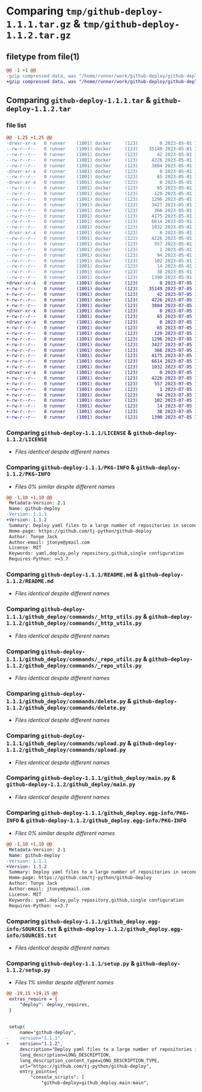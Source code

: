 # Comparing `tmp/github-deploy-1.1.1.tar.gz` & `tmp/github-deploy-1.1.2.tar.gz`

## filetype from file(1)

```diff
@@ -1 +1 @@
-gzip compressed data, was "/home/runner/work/github-deploy/github-deploy/dist/.tmp-u1p_6mtn/github-deploy-1.1.1.tar", last modified: Mon May  1 17:26:57 2023, max compression
+gzip compressed data, was "/home/runner/work/github-deploy/github-deploy/dist/.tmp-lft7evpl/github-deploy-1.1.2.tar", last modified: Wed Jul  5 18:08:59 2023, max compression
```

## Comparing `github-deploy-1.1.1.tar` & `github-deploy-1.1.2.tar`

### file list

```diff
@@ -1,25 +1,25 @@
-drwxr-xr-x   0 runner    (1001) docker     (123)        0 2023-05-01 17:26:57.000000 github-deploy-1.1.1/
--rw-r--r--   0 runner    (1001) docker     (123)    35149 2023-05-01 17:26:16.000000 github-deploy-1.1.1/LICENSE
--rw-r--r--   0 runner    (1001) docker     (123)       42 2023-05-01 17:26:16.000000 github-deploy-1.1.1/MANIFEST.in
--rw-r--r--   0 runner    (1001) docker     (123)     4226 2023-05-01 17:26:57.000000 github-deploy-1.1.1/PKG-INFO
--rw-r--r--   0 runner    (1001) docker     (123)     3804 2023-05-01 17:26:16.000000 github-deploy-1.1.1/README.md
-drwxr-xr-x   0 runner    (1001) docker     (123)        0 2023-05-01 17:26:57.000000 github-deploy-1.1.1/github_deploy/
--rw-r--r--   0 runner    (1001) docker     (123)       65 2023-05-01 17:26:16.000000 github-deploy-1.1.1/github_deploy/__init__.py
-drwxr-xr-x   0 runner    (1001) docker     (123)        0 2023-05-01 17:26:57.000000 github-deploy-1.1.1/github_deploy/commands/
--rw-r--r--   0 runner    (1001) docker     (123)       65 2023-05-01 17:26:16.000000 github-deploy-1.1.1/github_deploy/commands/__init__.py
--rw-r--r--   0 runner    (1001) docker     (123)      129 2023-05-01 17:26:16.000000 github-deploy-1.1.1/github_deploy/commands/_constants.py
--rw-r--r--   0 runner    (1001) docker     (123)     1296 2023-05-01 17:26:16.000000 github-deploy-1.1.1/github_deploy/commands/_http_utils.py
--rw-r--r--   0 runner    (1001) docker     (123)     3427 2023-05-01 17:26:16.000000 github-deploy-1.1.1/github_deploy/commands/_repo_utils.py
--rw-r--r--   0 runner    (1001) docker     (123)      366 2023-05-01 17:26:16.000000 github-deploy-1.1.1/github_deploy/commands/_utils.py
--rw-r--r--   0 runner    (1001) docker     (123)     4175 2023-05-01 17:26:16.000000 github-deploy-1.1.1/github_deploy/commands/delete.py
--rw-r--r--   0 runner    (1001) docker     (123)     6614 2023-05-01 17:26:16.000000 github-deploy-1.1.1/github_deploy/commands/upload.py
--rw-r--r--   0 runner    (1001) docker     (123)     1032 2023-05-01 17:26:16.000000 github-deploy-1.1.1/github_deploy/main.py
-drwxr-xr-x   0 runner    (1001) docker     (123)        0 2023-05-01 17:26:57.000000 github-deploy-1.1.1/github_deploy.egg-info/
--rw-r--r--   0 runner    (1001) docker     (123)     4226 2023-05-01 17:26:57.000000 github-deploy-1.1.1/github_deploy.egg-info/PKG-INFO
--rw-r--r--   0 runner    (1001) docker     (123)      557 2023-05-01 17:26:57.000000 github-deploy-1.1.1/github_deploy.egg-info/SOURCES.txt
--rw-r--r--   0 runner    (1001) docker     (123)        1 2023-05-01 17:26:57.000000 github-deploy-1.1.1/github_deploy.egg-info/dependency_links.txt
--rw-r--r--   0 runner    (1001) docker     (123)       94 2023-05-01 17:26:57.000000 github-deploy-1.1.1/github_deploy.egg-info/entry_points.txt
--rw-r--r--   0 runner    (1001) docker     (123)      102 2023-05-01 17:26:57.000000 github-deploy-1.1.1/github_deploy.egg-info/requires.txt
--rw-r--r--   0 runner    (1001) docker     (123)       14 2023-05-01 17:26:57.000000 github-deploy-1.1.1/github_deploy.egg-info/top_level.txt
--rw-r--r--   0 runner    (1001) docker     (123)       38 2023-05-01 17:26:57.000000 github-deploy-1.1.1/setup.cfg
--rw-r--r--   0 runner    (1001) docker     (123)     1390 2023-05-01 17:26:39.000000 github-deploy-1.1.1/setup.py
+drwxr-xr-x   0 runner    (1001) docker     (123)        0 2023-07-05 18:08:59.000000 github-deploy-1.1.2/
+-rw-r--r--   0 runner    (1001) docker     (123)    35149 2023-07-05 18:08:31.000000 github-deploy-1.1.2/LICENSE
+-rw-r--r--   0 runner    (1001) docker     (123)       42 2023-07-05 18:08:31.000000 github-deploy-1.1.2/MANIFEST.in
+-rw-r--r--   0 runner    (1001) docker     (123)     4226 2023-07-05 18:08:59.000000 github-deploy-1.1.2/PKG-INFO
+-rw-r--r--   0 runner    (1001) docker     (123)     3804 2023-07-05 18:08:31.000000 github-deploy-1.1.2/README.md
+drwxr-xr-x   0 runner    (1001) docker     (123)        0 2023-07-05 18:08:58.000000 github-deploy-1.1.2/github_deploy/
+-rw-r--r--   0 runner    (1001) docker     (123)       65 2023-07-05 18:08:31.000000 github-deploy-1.1.2/github_deploy/__init__.py
+drwxr-xr-x   0 runner    (1001) docker     (123)        0 2023-07-05 18:08:59.000000 github-deploy-1.1.2/github_deploy/commands/
+-rw-r--r--   0 runner    (1001) docker     (123)       65 2023-07-05 18:08:31.000000 github-deploy-1.1.2/github_deploy/commands/__init__.py
+-rw-r--r--   0 runner    (1001) docker     (123)      129 2023-07-05 18:08:31.000000 github-deploy-1.1.2/github_deploy/commands/_constants.py
+-rw-r--r--   0 runner    (1001) docker     (123)     1296 2023-07-05 18:08:31.000000 github-deploy-1.1.2/github_deploy/commands/_http_utils.py
+-rw-r--r--   0 runner    (1001) docker     (123)     3427 2023-07-05 18:08:31.000000 github-deploy-1.1.2/github_deploy/commands/_repo_utils.py
+-rw-r--r--   0 runner    (1001) docker     (123)      366 2023-07-05 18:08:31.000000 github-deploy-1.1.2/github_deploy/commands/_utils.py
+-rw-r--r--   0 runner    (1001) docker     (123)     4175 2023-07-05 18:08:31.000000 github-deploy-1.1.2/github_deploy/commands/delete.py
+-rw-r--r--   0 runner    (1001) docker     (123)     6614 2023-07-05 18:08:31.000000 github-deploy-1.1.2/github_deploy/commands/upload.py
+-rw-r--r--   0 runner    (1001) docker     (123)     1032 2023-07-05 18:08:31.000000 github-deploy-1.1.2/github_deploy/main.py
+drwxr-xr-x   0 runner    (1001) docker     (123)        0 2023-07-05 18:08:58.000000 github-deploy-1.1.2/github_deploy.egg-info/
+-rw-r--r--   0 runner    (1001) docker     (123)     4226 2023-07-05 18:08:58.000000 github-deploy-1.1.2/github_deploy.egg-info/PKG-INFO
+-rw-r--r--   0 runner    (1001) docker     (123)      557 2023-07-05 18:08:58.000000 github-deploy-1.1.2/github_deploy.egg-info/SOURCES.txt
+-rw-r--r--   0 runner    (1001) docker     (123)        1 2023-07-05 18:08:58.000000 github-deploy-1.1.2/github_deploy.egg-info/dependency_links.txt
+-rw-r--r--   0 runner    (1001) docker     (123)       94 2023-07-05 18:08:58.000000 github-deploy-1.1.2/github_deploy.egg-info/entry_points.txt
+-rw-r--r--   0 runner    (1001) docker     (123)      102 2023-07-05 18:08:58.000000 github-deploy-1.1.2/github_deploy.egg-info/requires.txt
+-rw-r--r--   0 runner    (1001) docker     (123)       14 2023-07-05 18:08:58.000000 github-deploy-1.1.2/github_deploy.egg-info/top_level.txt
+-rw-r--r--   0 runner    (1001) docker     (123)       38 2023-07-05 18:08:59.000000 github-deploy-1.1.2/setup.cfg
+-rw-r--r--   0 runner    (1001) docker     (123)     1390 2023-07-05 18:08:46.000000 github-deploy-1.1.2/setup.py
```

### Comparing `github-deploy-1.1.1/LICENSE` & `github-deploy-1.1.2/LICENSE`

 * *Files identical despite different names*

### Comparing `github-deploy-1.1.1/PKG-INFO` & `github-deploy-1.1.2/PKG-INFO`

 * *Files 0% similar despite different names*

```diff
@@ -1,10 +1,10 @@
 Metadata-Version: 2.1
 Name: github-deploy
-Version: 1.1.1
+Version: 1.1.2
 Summary: Deploy yaml files to a large number of repositories in seconds.
 Home-page: https://github.com/tj-python/github-deploy
 Author: Tonye Jack
 Author-email: jtonye@ymail.com
 License: MIT
 Keywords: yaml,deploy,poly repository,github,single configuration
 Requires-Python: >=3.7
```

### Comparing `github-deploy-1.1.1/README.md` & `github-deploy-1.1.2/README.md`

 * *Files identical despite different names*

### Comparing `github-deploy-1.1.1/github_deploy/commands/_http_utils.py` & `github-deploy-1.1.2/github_deploy/commands/_http_utils.py`

 * *Files identical despite different names*

### Comparing `github-deploy-1.1.1/github_deploy/commands/_repo_utils.py` & `github-deploy-1.1.2/github_deploy/commands/_repo_utils.py`

 * *Files identical despite different names*

### Comparing `github-deploy-1.1.1/github_deploy/commands/delete.py` & `github-deploy-1.1.2/github_deploy/commands/delete.py`

 * *Files identical despite different names*

### Comparing `github-deploy-1.1.1/github_deploy/commands/upload.py` & `github-deploy-1.1.2/github_deploy/commands/upload.py`

 * *Files identical despite different names*

### Comparing `github-deploy-1.1.1/github_deploy/main.py` & `github-deploy-1.1.2/github_deploy/main.py`

 * *Files identical despite different names*

### Comparing `github-deploy-1.1.1/github_deploy.egg-info/PKG-INFO` & `github-deploy-1.1.2/github_deploy.egg-info/PKG-INFO`

 * *Files 0% similar despite different names*

```diff
@@ -1,10 +1,10 @@
 Metadata-Version: 2.1
 Name: github-deploy
-Version: 1.1.1
+Version: 1.1.2
 Summary: Deploy yaml files to a large number of repositories in seconds.
 Home-page: https://github.com/tj-python/github-deploy
 Author: Tonye Jack
 Author-email: jtonye@ymail.com
 License: MIT
 Keywords: yaml,deploy,poly repository,github,single configuration
 Requires-Python: >=3.7
```

### Comparing `github-deploy-1.1.1/github_deploy.egg-info/SOURCES.txt` & `github-deploy-1.1.2/github_deploy.egg-info/SOURCES.txt`

 * *Files identical despite different names*

### Comparing `github-deploy-1.1.1/setup.py` & `github-deploy-1.1.2/setup.py`

 * *Files 1% similar despite different names*

```diff
@@ -19,15 +19,15 @@
 extras_require = {
     "deploy": deploy_requires,
 }
 
 
 setup(
     name="github-deploy",
-    version="1.1.1",
+    version="1.1.2",
     description="Deploy yaml files to a large number of repositories in seconds.",
     long_description=LONG_DESCRIPTION,
     long_description_content_type=LONG_DESCRIPTION_TYPE,
     url="https://github.com/tj-python/github-deploy",
     entry_points={
         "console_scripts": [
             "github-deploy=github_deploy.main:main",
```

